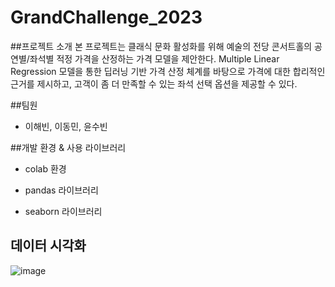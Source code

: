 # GrandChallenge_2023
##프로젝트 소개
본 프로젝트는 클래식 문화 활성화를 위해 예술의 전당 콘서트홀의 공연별/좌석별 적정 가격을 산정하는 가격 모델을 제안한다. Multiple Linear Regression 모델을 통한 딥러닝 기반 가격 산정 체계를 바탕으로 가격에 대한 합리적인 근거를 제시하고, 고객이 좀 더 만족할 수 있는 좌석 선택 옵션을 제공할 수 있다.

##팀원
- 이해빈, 이동민, 윤수빈

##개발 환경 & 사용 라이브러리
- colab 환경

- pandas 라이브러리

- seaborn 라이브러리

## 데이터 시각화
![image](https://github.com/y00ns/GrandChallenge_2023/assets/104632673/51d591d6-b870-4706-ab0b-e02e352839c4)
